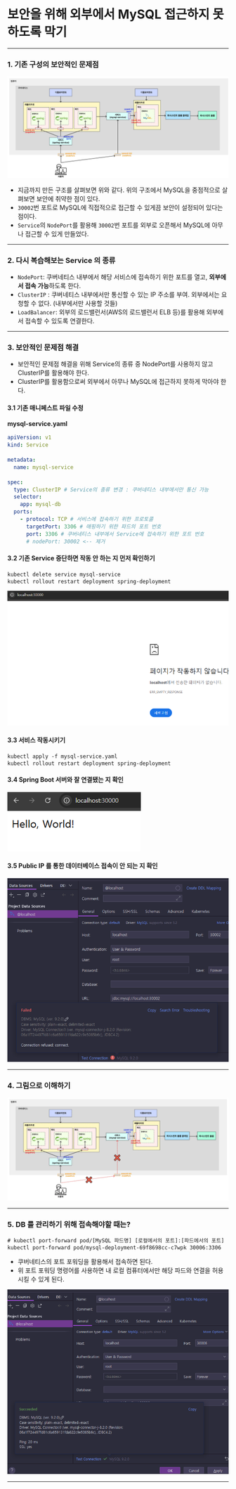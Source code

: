 # 보안을 위해 외부에서 MySQL 접근하지 못하도록 막기

---

### 1. 기존 구성의 보안적인 문제점
![block-public-mysql-1](./imgs/block-public-mysql-1.png)

- 지금까지 만든 구조를 살펴보면 위와 같다. 위의 구조에서 MySQL을 중점적으로 살펴보면 보안에 취약한 점이 있다. 
- `30002`번 포트로 MySQL에 직접적으로 접근할 수 있게끔 보안이 설정되어 있다는 점이다. 
- `Service`의 `NodePort`를 활용해 `30002`번 포트를 외부로 오픈해서 MySQL에 아무나 접근할 수 있게 만들었다.

---

### 2. 다시 복습해보는 Service 의 종류
- `NodePort`: 쿠버네티스 내부에서 해당 서비스에 접속하기 위한 포트를 열고, **외부에서 접속 가능**하도록 한다.
- `ClusterIP` : 쿠버네티스 내부에서만 통신할 수 있는 IP 주소를 부여. 외부에서는 요청할 수 없다. (내부에서만 사용할 것들)
- `LoadBalancer`: 외부의 로드밸런서(AWS의 로드밸런서 ELB 등)를 활용해 외부에서 접속할 수 있도록 연결한다.


---

### 3. 보안적인 문제점 해결
- 보안적인 문제점 해결을 위해 Service의 종류 중 NodePort를 사용하지 않고 ClusterIP를 활용해야 한다. 
- ClusterIP를 활용함으로써 외부에서 아무나 MySQL에 접근하지 못하게 막아야 한다. 

#### 3.1 기존 매니페스트 파일 수정
**mysql-service.yaml**
```yaml
apiVersion: v1
kind: Service

metadata:
  name: mysql-service

spec:
  type: ClusterIP # Service의 종류 변경 : 쿠버네티스 내부에서만 통신 가능
  selector:
    app: mysql-db
  ports:
    - protocol: TCP # 서비스에 접속하기 위한 프로토콜
      targetPort: 3306 # 매핑하기 위한 파드의 포트 번호
      port: 3306 # 쿠버네티스 내부에서 Service에 접속하기 위한 포트 번호
      # nodePort: 30002 <-- 제거
```

#### 3.2 기존 Service 중단하면 작동 안 하는 지 먼저 확인하기
```shell
kubectl delete service mysql-service
kubectl rollout restart deployment spring-deployment
```
![block-public-mysql-2](./imgs/block-public-mysql-2.png)

#### 3.3 서비스 작동시키기
```shell
kubectl apply -f mysql-service.yaml
kubectl rollout restart deployment spring-deployment
```

#### 3.4 Spring Boot 서버와 잘 연결됐는 지 확인
![block-public-mysql-3](./imgs/block-public-mysql-3.png)

#### 3.5 Public IP 를 통한 데이터베이스 접속이 안 되는 지 확인
![block-public-mysql-4](./imgs/block-public-mysql-4.png)

---

### 4. 그림으로 이해하기
![block-public-mysql-5](./imgs/block-public-mysql-5.png)

---

### 5. DB 를 관리하기 위해 접속해야할 때는?
```shell
# kubectl port-forward pod/[MySQL 파드명] [로컬에서의 포트]:[파드에서의 포트]
kubectl port-forward pod/mysql-deployment-69f8698cc-c7wpk 30006:3306
```
- 쿠버네티스의 포트 포워딩을 활용해서 접속하면 된다. 
- 위 포트 포워딩 명령어를 사용하면 내 로컬 컴퓨터에서만 해당 파드와 연결을 허용시킬 수 있게 된다.

![block-public-mysql-6](./imgs/block-public-mysql-6.png)

---
